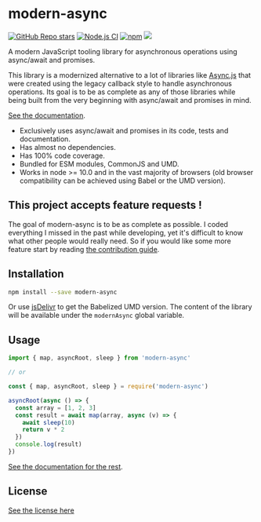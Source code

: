 # modern-async

[![GitHub Repo stars](https://img.shields.io/github/stars/nicolas-van/modern-async?style=social)](https://github.com/nicolas-van/modern-async)
[![Node.js CI](https://github.com/nicolas-van/modern-async/workflows/Node.js%20CI/badge.svg)](https://github.com/nicolas-van/modern-async/actions) [![npm](https://img.shields.io/npm/v/modern-async)](https://www.npmjs.com/package/modern-async) [![](https://data.jsdelivr.com/v1/package/npm/modern-async/badge)](https://www.jsdelivr.com/package/npm/modern-async)

A modern JavaScript tooling library for asynchronous operations using async/await and promises.

This library is a modernized alternative to a lot of libraries like [Async.js](https://caolan.github.io/async/v3/) that were created using the legacy callback style to handle asynchronous operations. Its goal is to be as complete as any of those libraries while being built from the very beginning with async/await and promises in mind.

[See the documentation](https://nicolas-van.github.io/modern-async).

* Exclusively uses async/await and promises in its code, tests and documentation.
* Has almost no dependencies.
* Has 100% code coverage.
* Bundled for ESM modules, CommonJS and UMD.
* Works in node >= 10.0 and in the vast majority of browsers (old browser compatibility can be achieved using Babel or the UMD version).

## This project accepts feature requests !

The goal of modern-async is to be as complete as possible. I coded everything I missed in the past while developing, yet it's difficult to know what other people would really need. So if you would like some more feature start by reading [the contribution guide](https://github.com/nicolas-van/modern-async/blob/master/CONTRIBUTING.md).

## Installation

```bash
npm install --save modern-async
```

Or use [jsDelivr](https://www.jsdelivr.com/package/npm/modern-async) to get the Babelized UMD version. The content of the library will be available under the `modernAsync` global variable.

## Usage

```javascript
import { map, asyncRoot, sleep } from 'modern-async'

// or

const { map, asyncRoot, sleep } = require('modern-async')

asyncRoot(async () => {
  const array = [1, 2, 3]
  const result = await map(array, async (v) => {
    await sleep(10)
    return v * 2
  })
  console.log(result)
})
```

[See the documentation for the rest](https://nicolas-van.github.io/modern-async).

## License

[See the license here](https://github.com/nicolas-van/modern-async/blob/master/LICENSE.md)
